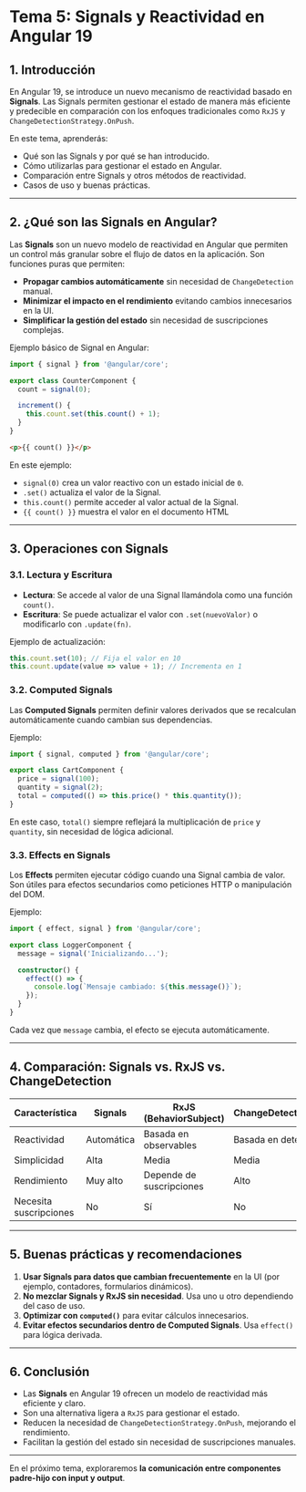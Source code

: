 # **Tema 5: Signals y Reactividad en Angular 19**

## **1. Introducción**

En Angular 19, se introduce un nuevo mecanismo de reactividad basado en **Signals**. Las Signals permiten gestionar el estado de manera más eficiente y predecible en comparación con los enfoques tradicionales como `RxJS` y `ChangeDetectionStrategy.OnPush`.

En este tema, aprenderás:
- Qué son las Signals y por qué se han introducido.
- Cómo utilizarlas para gestionar el estado en Angular.
- Comparación entre Signals y otros métodos de reactividad.
- Casos de uso y buenas prácticas.

---

## **2. ¿Qué son las Signals en Angular?**

Las **Signals** son un nuevo modelo de reactividad en Angular que permiten un control más granular sobre el flujo de datos en la aplicación. Son funciones puras que permiten:

- **Propagar cambios automáticamente** sin necesidad de `ChangeDetection` manual.
- **Minimizar el impacto en el rendimiento** evitando cambios innecesarios en la UI.
- **Simplificar la gestión del estado** sin necesidad de suscripciones complejas.

Ejemplo básico de Signal en Angular:

```ts
import { signal } from '@angular/core';

export class CounterComponent {
  count = signal(0);

  increment() {
    this.count.set(this.count() + 1);
  }
}
```

```html
<p>{{ count() }}</p>
```

En este ejemplo:
- `signal(0)` crea un valor reactivo con un estado inicial de `0`.
- `.set()` actualiza el valor de la Signal.
- `this.count()` permite acceder al valor actual de la Signal.
- `{{ count() }}` muestra el valor en el documento HTML

---

## **3. Operaciones con Signals**

### **3.1. Lectura y Escritura**

- **Lectura**: Se accede al valor de una Signal llamándola como una función `count()`.
- **Escritura**: Se puede actualizar el valor con `.set(nuevoValor)` o modificarlo con `.update(fn)`.

Ejemplo de actualización:

```ts
this.count.set(10); // Fija el valor en 10
this.count.update(value => value + 1); // Incrementa en 1
```

### **3.2. Computed Signals**

Las **Computed Signals** permiten definir valores derivados que se recalculan automáticamente cuando cambian sus dependencias.

Ejemplo:

```ts
import { signal, computed } from '@angular/core';

export class CartComponent {
  price = signal(100);
  quantity = signal(2);
  total = computed(() => this.price() * this.quantity());
}
```

En este caso, `total()` siempre reflejará la multiplicación de `price` y `quantity`, sin necesidad de lógica adicional.

### **3.3. Effects en Signals**

Los **Effects** permiten ejecutar código cuando una Signal cambia de valor. Son útiles para efectos secundarios como peticiones HTTP o manipulación del DOM.

Ejemplo:

```ts
import { effect, signal } from '@angular/core';

export class LoggerComponent {
  message = signal('Inicializando...');

  constructor() {
    effect(() => {
      console.log(`Mensaje cambiado: ${this.message()}`);
    });
  }
}
```

Cada vez que `message` cambia, el efecto se ejecuta automáticamente.

---

## **4. Comparación: Signals vs. RxJS vs. ChangeDetection**

| **Característica**   | **Signals** | **RxJS (BehaviorSubject)** | **ChangeDetectionStrategy.OnPush** |
|---------------------|------------|---------------------------|------------------------------------|
| Reactividad        | Automática | Basada en observables     | Basada en detección de cambios    |
| Simplicidad        | Alta       | Media                     | Media                             |
| Rendimiento       | Muy alto   | Depende de suscripciones  | Alto                              |
| Necesita suscripciones | No | Sí | No |

---

## **5. Buenas prácticas y recomendaciones**

1. **Usar Signals para datos que cambian frecuentemente** en la UI (por ejemplo, contadores, formularios dinámicos).
2. **No mezclar Signals y RxJS sin necesidad**. Usa uno u otro dependiendo del caso de uso.
3. **Optimizar con `computed()`** para evitar cálculos innecesarios.
4. **Evitar efectos secundarios dentro de Computed Signals**. Usa `effect()` para lógica derivada.

---

## **6. Conclusión**

- Las **Signals** en Angular 19 ofrecen un modelo de reactividad más eficiente y claro.
- Son una alternativa ligera a `RxJS` para gestionar el estado.
- Reducen la necesidad de `ChangeDetectionStrategy.OnPush`, mejorando el rendimiento.
- Facilitan la gestión del estado sin necesidad de suscripciones manuales.

---

En el próximo tema, exploraremos **la comunicación entre componentes padre-hijo con input y output**.
